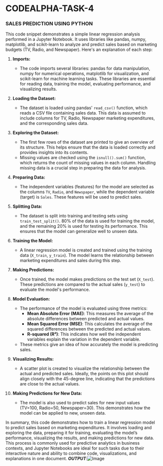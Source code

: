 # CODEALPHA-TASK-4
### SALES PREDICTION USING PYTHON ###
This code snippet demonstrates a simple linear regression analysis performed in a Jupyter Notebook. It uses libraries like pandas, numpy, matplotlib, and scikit-learn to analyze and predict sales based on marketing budgets (TV, Radio, and Newspaper). Here's an explanation of each step:

1. **Imports:**
   - The code imports several libraries: pandas for data manipulation, numpy for numerical operations, matplotlib for visualization, and scikit-learn for machine learning tasks. These libraries are essential for reading data, training the model, evaluating performance, and visualizing results.

2. **Loading the Dataset:**
   - The dataset is loaded using pandas' `read_csv()` function, which reads a CSV file containing sales data. This data is assumed to include columns for TV, Radio, Newspaper marketing expenditures, and the corresponding sales data.

3. **Exploring the Dataset:**
   - The first few rows of the dataset are printed to give an overview of its structure. This helps ensure that the data is loaded correctly and provides insights into its contents.
   - Missing values are checked using the `isnull().sum()` function, which returns the count of missing values in each column. Handling missing data is a crucial step in preparing the data for analysis.

4. **Preparing Data:**
   - The independent variables (features) for the model are selected as the columns `TV`, `Radio`, and `Newspaper`, while the dependent variable (target) is `Sales`. These features will be used to predict sales.

5. **Splitting Data:**
   - The dataset is split into training and testing sets using `train_test_split()`. 80% of the data is used for training the model, and the remaining 20% is used for testing its performance. This ensures that the model can generalize well to unseen data.

6. **Training the Model:**
   - A linear regression model is created and trained using the training data (`X_train`, `y_train`). The model learns the relationship between marketing expenditures and sales during this step.

7. **Making Predictions:**
   - Once trained, the model makes predictions on the test set (`X_test`). These predictions are compared to the actual sales (`y_test`) to evaluate the model's performance.

8. **Model Evaluation:**
   - The performance of the model is evaluated using three metrics:
     - **Mean Absolute Error (MAE)**: This measures the average of the absolute differences between predicted and actual values.
     - **Mean Squared Error (MSE)**: This calculates the average of the squared differences between the predicted and actual values.
     - **R-squared (R²)**: This indicates how well the independent variables explain the variation in the dependent variable.
   - These metrics give an idea of how accurately the model is predicting sales.

9. **Visualizing Results:**
   - A scatter plot is created to visualize the relationship between the actual and predicted sales. Ideally, the points on this plot should align closely with the 45-degree line, indicating that the predictions are close to the actual values.

10. **Making Predictions for New Data:**
    - The model is also used to predict sales for new input values (TV=100, Radio=50, Newspaper=30). This demonstrates how the model can be applied to new, unseen data.

In summary, this code demonstrates how to train a linear regression model to predict sales based on marketing expenditures. It involves loading and exploring the data, preparing it for training, evaluating the model’s performance, visualizing the results, and making predictions for new data. This process is commonly used for predictive analytics in business contexts, and Jupyter Notebooks are ideal for such tasks due to their interactive nature and ability to combine code, visualizations, and explanations in one document.
***OUTPUT***:![Image](https://github.com/user-attachments/assets/baee22c0-e27c-46f0-8c69-cbe1892bfd78)
